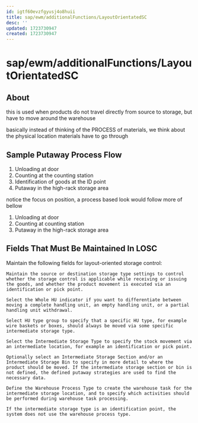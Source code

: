 ```yaml
---
id: igtf60evzfgyusj4o8huii
title: sap/ewm/additionalFunctions/LayoutOrientatedSC
desc: ''
updated: 1723730947
created: 1723730947
---
```

# sap/ewm/additionalFunctions/LayoutOrientatedSC

## About

this is used when products do not travel directly from source
to storage, but have to move around the warehouse

basically instead of thinking of the PROCESS of materials,
we think about the physical location materials have to go through


## Sample Putaway Process Flow

1. Unloading at door
2. Counting at the counting station
3. Identification of goods at the ID point
4. Putaway in the high-rack storage area

notice the focus on position, a process based look would follow more of bellow

1. Unloading at door
2. Counting at counting station
3. Putaway in the high-rack storage area



## Fields That Must Be Maintained In LOSC

Maintain the following fields for layout-oriented storage control:

    Maintain the source or destination storage type settings to control whether the storage control is applicable while receiving or issuing the goods, and whether the product movement is executed via an identification or pick point.

    Select the Whole HU indicator if you want to differentiate between moving a complete handling unit, an empty handling unit, or a partial handling unit withdrawal.

    Select HU type group to specify that a specific HU type, for example wire baskets or boxes, should always be moved via some specific intermediate storage type.

    Select the Intermediate Storage Type to specify the stock movement via an intermediate location, for example an identification or pick point.

    Optionally select an Intermediate Storage Section and/or an Intermediate Storage Bin to specify in more detail to where the product should be moved. If the intermediate storage section or bin is not defined, the defined putaway strategies are used to find the necessary data.

    Define the Warehouse Process Type to create the warehouse task for the intermediate storage location, and to specify which activities should be performed during warehouse task processing.

    If the intermediate storage type is an identification point, the system does not use the warehouse process type.

